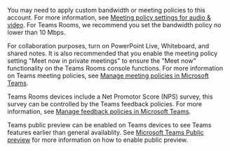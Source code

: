You may need to apply custom bandwidth or meeting policies to this account. For more information, see [Meeting policy settings for audio & video](/microsoftteams/meeting-policies-audio-and-video). For Teams Rooms, we recommend you set the bandwidth policy no lower than 10 Mbps.

For collaboration purposes, turn on PowerPoint Live, Whiteboard, and shared notes. It is also recommended that you enable the meeting policy setting "Meet now in private meetings" to ensure the "Meet now" functionality on the Teams Rooms console functions. For more information on Teams meeting policies, see [Manage meeting policies in Microsoft Teams](/microsoftteams/meeting-policies-overview).

Teams Rooms devices include a Net Promotor Score (NPS) survey, this survey can be controlled by the Teams feedback policies. For more information, see [Manage feedback policies in Microsoft Teams](/microsoftteams/manage-feedback-policies-in-teams).

Teams public preview can be enabled on Teams devices to see Teams features earlier than general availablity. See [Microsoft Teams Public preview](/microsoftteams/public-preview-doc-updates?tabs=new-teams-client) for more information on how to enable public preview.
